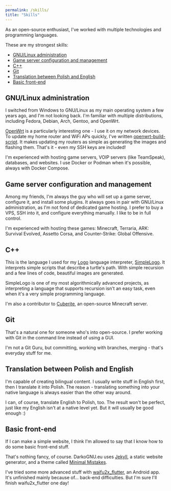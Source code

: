 ```yaml
---
permalink: /skills/
title: "Skills"
---
```


As an open-source enthusiast, I've worked with multiple technologies and programming languages.

These are my strongest skills:

- [GNU/Linux administration](#gnulinux-administration)
- [Game server configuration and management](#game-server-configuration-and-management)
- [C++](#c)
- [Git](#git)
- [Translation between Polish and English](#translation-between-polish-and-english)
- [Basic front-end](#basic-front-end)

## GNU/Linux administration

I switched from Windows to GNU/Linux as my main operating system a few years ago, and I'm not looking back.
I'm familiar with multiple distributions, including Fedora, Debian, Arch, Gentoo, and OpenWrt.

[OpenWrt](https://openwrt.org/) is a particularly interesting one - I use it on my network devices.
To update my home router and WiFi APs quickly, I've written [openwrt-build-script](https://github.com/DarkoGNU/openwrt-build-script).
It makes updating my routers as simple as generating the images and flashing them. That's it - even my SSH keys are included!

I'm experienced with hosting game servers, VOIP servers (like TeamSpeak), databases, and websites.
I use Docker or Podman when it's possible, always with Docker Compose.

## Game server configuration and management

Among my friends, I'm always the guy who will set up a game server, configure it, and install some plugins.
It always goes in pair with GNU/Linux administration, as I'm not fond of dedicated game hosting.
I prefer to buy a VPS, SSH into it, and configure everything manually. I like to be in full control.

I'm experienced with hosting these games: Minecraft, Terraria, ARK: Survival Evolved, Assetto Corsa,
and Counter-Strike: Global Offensive.

## C++

This is the language I used for my [Logo](https://en.wikipedia.org/wiki/Logo_(programming_language))
language interpreter, [SimpleLogo](https://github.com/DarkoGNU/SimpleLogo). It interprets simple scripts that
describe a turtle's path. With simple recursion and a few lines of code, beautiful images are generated.

SimpleLogo is one of my most algorithmically advanced projects, as interpreting a language that supports recursion isn't an easy task,
even when it's a very simple programming language.

I'm also a contributor to [Cuberite](https://github.com/cuberite/cuberite), an open-source Minecraft server.

## Git

That's a natural one for someone who's into open-source. I prefer working with Git in the command line instead of using a GUI.

I'm not a Git Guru, but committing, working with branches, merging - that's everyday stuff for me.

## Translation between Polish and English

I'm capable of creating bilingual content. I usually write stuff in English first, then I translate it into Polish.
The reason - translating something into your native language is always easier than the other way around.

I can, of course, translate English to Polish, too. The result won't be perfect, just like my English isn't at a native level yet.
But it will usually be good enough :)

## Basic front-end

If I can make a simple website, I think I'm allowed to say that I know how to do some basic front-end stuff.

That's nothing fancy, of course. DarkoGNU.eu uses [Jekyll](https://jekyllrb.com/), a static website generator,
and a theme called [Minimal Mistakes](https://mademistakes.com/work/minimal-mistakes-jekyll-theme/).

I've tried some more advanced stuff with [waifu2x_flutter](https://github.com/DarkoGNU/waifu2x_flutter), an Android app.
It's unfinished mainly because of… back-end difficulties. But I'm sure I'll finish waifu2x_flutter one day!
